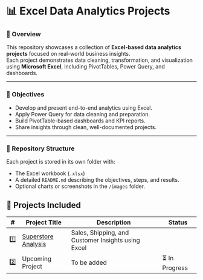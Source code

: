 # 📊 Excel Data Analytics Projects

### 🧠 Overview
This repository showcases a collection of **Excel-based data analytics projects** focused on real-world business insights.  
Each project demonstrates data cleaning, transformation, and visualization using **Microsoft Excel**, including PivotTables, Power Query, and dashboards.

---

### 🧾 Objectives
- Develop and present end-to-end analytics using Excel.
- Apply Power Query for data cleaning and preparation.
- Build PivotTable-based dashboards and KPI reports.
- Share insights through clean, well-documented projects.

---

### 🧱 Repository Structure
Each project is stored in its own folder with:
- The Excel workbook (`.xlsx`)
- A detailed `README.md` describing the objectives, steps, and results.
- Optional charts or screenshots in the `/images` folder.

## 🧱 Projects Included

| # | Project Title | Description | Status |
|---|----------------|-------------|--------|
| 1️⃣ | [Superstore Analysis](./1.Superstore%20Analysis) | Sales, Shipping, and Customer Insights using Excel |
| 2️⃣ | Upcoming Project | To be added | ⏳ In Progress |

